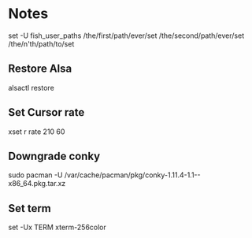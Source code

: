# Notes

set -U fish_user_paths /the/first/path/ever/set /the/second/path/ever/set /the/n'th/path/to/set


## Restore Alsa
alsactl restore

## Set Cursor rate
xset r rate 210 60

## Downgrade conky
sudo pacman -U /var/cache/pacman/pkg/conky-1.11.4-1.1--x86_64.pkg.tar.xz

## Set term
set -Ux TERM xterm-256color

